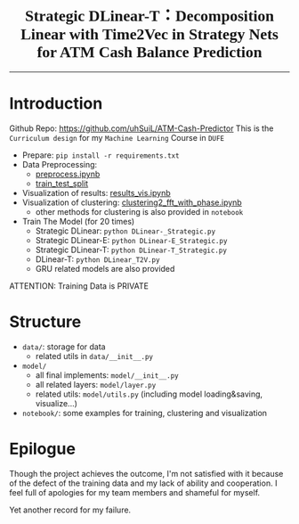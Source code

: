 <h1 align="center" style="font-family: 'Times New Roman',serif">
    Strategic DLinear-T：Decomposition Linear with Time2Vec in Strategy Nets for ATM Cash Balance Prediction
</h1>
<hr />

# Introduction
Github Repo: https://github.com/uhSuiL/ATM-Cash-Predictor
This is the `Curriculum design` for my `Machine Learning` Course in `DUFE`

- Prepare: `pip install -r requirements.txt`
- Data Preprocessing:
  - [preprocess.ipynb](./notebook/preprocess.ipynb)
  - [train_test_split](./notebook/train_test_split.ipynb)
- Visualization of results: [results_vis.ipynb](./notebook/results_vis.ipynb)
- Visualization of clustering: [clustering2_fft_with_phase.ipynb](./notebook/clustering2_fft_with_phase.ipynb)
  - other methods for clustering is also provided in `notebook`
- Train The Model (for 20 times)
  - Strategic DLinear: `python DLinear-_Strategic.py`
  - Strategic DLinear-E: `python DLinear-E_Strategic.py`
  - Strategic DLinear-T: `python DLinear-T_Strategic.py`
  - DLinear-T: `python DLinear_T2V.py`
  - GRU related models are also provided

ATTENTION: Training Data is PRIVATE

# Structure

- `data/`: storage for data
  - related utils in `data/__init__.py`
- `model/`
  - all final implements: `model/__init__.py`
  - all related layers: `model/layer.py`
  - related utils: `model/utils.py` (including model loading&saving, visualize...)
- `notebook/`: some examples for training, clustering and visualization 

# Epilogue
Though the project achieves the outcome, I'm not satisfied with it because of the defect of the training data
and my lack of ability and cooperation.
I feel full of apologies for my team members and shameful for myself.

Yet another record for my failure.